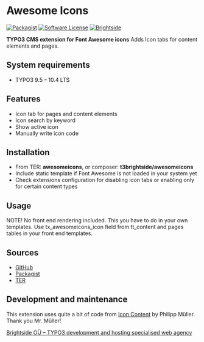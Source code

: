 # Awesome Icons
[![Packagist](https://img.shields.io/packagist/v/t3brightside/pagelist.svg?style=flat)](https://packagist.org/packages/t3brightside/awesomeicons)
[![Software License](https://img.shields.io/badge/license-GPLv3-brightgreen.svg?style=flat)](LICENSE)
[![Brightside](https://img.shields.io/badge/by-t3brightside.com-orange.svg?style=flat)](https://t3brightside.com)

**TYPO3 CMS extension for Font Awesome icons**
Adds Icon tabs for content elements and pages.

## System requirements

- TYPO3 9.5 – 10.4 LTS

## Features

- Icon tab for pages and content elements
- Icon search by keyword
- Show active icon
- Manually write icon code

## Installation

 - From TER: **awesomeicons**, or composer: **t3brightside/awesomeicons**
 - Include static template if Font Awesome is not loaded in your system yet
 - Check extensions configuration for disabling icon tabs or enabling only for certain content types

## Usage

NOTE! No front end rendering included. This you have to do in your own templates.
Use tx_awesomeicons_icon field from tt_content and pages tables in your front end templates.


## Sources

-  [GitHub][a47ab545]
-  [Packagist][40819ab1]
-  [TER][15e0f507]

  [a47ab545]: https://github.com/t3brightside/awesomeicons "GitHub"
  [40819ab1]: https://packagist.org/packages/t3brightside/awesomeicons "Packagist"
  [15e0f507]: https://extensions.typo3.org/extension/awesomeicons/ "Typo3 Extension Repository"

Development and maintenance
---------------------------
This extension uses quite a bit of code from [Icon Content](https://gitlab.com/lavitto/typo3-icon-content) by Philipp Müller. Thank you Mr. Müller!

[Brightside OÜ – TYPO3 development and hosting specialised web agency][ab26eed2]

  [ab26eed2]: https://t3brightside.com/ "TYPO3 development and hosting specialised web agency"
